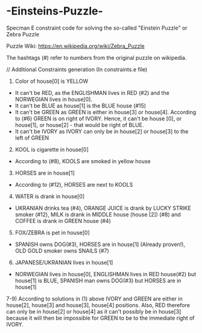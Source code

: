 # -Einsteins-Puzzle-
Specman E constraint code for solving the so-called "Einstein Puzzle" or Zebra Puzzle

Puzzle Wiki: https://en.wikipedia.org/wiki/Zebra_Puzzle

The hashtags (#) refer to numbers from the original puzzle on wikipedia.





// Additional Constraints generation (In constraints.e file)

1) Color of house[0] is YELLOW
- It can't be RED, as the ENGLISHMAN lives in RED (#2) and the NORWEGIAN lives in house[0].
- It can't be BLUE as house[1] is the BLUE house (#15)
- It can't be GREEN as GREEN is either in house[3] or house[4]. According to (#6) GREEN is on right of IVORY. Hence, it can't be house [0], or house[1], or house[2] - that would be right of BLUE. 
- It can't be IVORY as IVORY can only be in house[2] or house[3] to the left of GREEN


2) KOOL is cigarette in house[0]
- According to (#8), KOOLS are smoked in yellow house


3) HORSES are in house[1]
- According to (#12), HORSES are next to KOOLS


4) WATER is drank in house[0]
- UKRANIAN drinks tea (#4), ORANGE JUICE is drank by LUCKY STRIKE smoker (#12), MILK is drank in MIDDLE house (house [2]) (#8) and COFFEE is drank in GREEN house (#4)


5) FOX/ZEBRA is pet in house[0]
- SPANISH owns DOG(#3), HORSES are in house[1] (Already proven!), OLD GOLD smoker owns SNAILS (#7)


6) JAPANESE/UKRANIAN lives in house[1]
- NORWEGIAN lives in house[0], ENGLISHMAN lives in RED house(#2) but house[1] is BLUE, SPANISH man owns DOG(#3) but HORSES are in house[1]


7-9) According to solutions in (1) above IVORY and GREEN are either in house[2], house[3] and house[3], house[4] positions. Also, RED therefore can only be in house[2] or house[4] as it can't possibly be in house[3] because it will then be impossible for GREEN to be to the immediate right of IVORY. 

